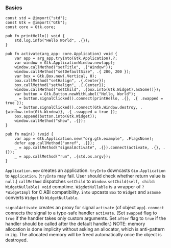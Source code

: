 ### Basics

```zig
const std = @import("std");
const Gtk = @import("Gtk");
const core = Gtk.core;

pub fn printHello() void {
    std.log.info("Hello World", .{});
}

pub fn activate(arg_app: core.Application) void {
    var app = arg_app.tryInto(Gtk.Application).?;
    var window = Gtk.ApplicationWindow.new(app);
    window.callMethod("setTitle", .{"Window"});
    window.callMethod("setDefaultSize", .{ 200, 200 });
    var box = Gtk.Box.new(.Vertical, 0);
    box.callMethod("setHalign", .{.Center});
    box.callMethod("setValign", .{.Center});
    window.callMethod("setChild", .{box.into(Gtk.Widget).asSome()});
    var button = Gtk.Button.newWithLabel("Hello, World");
    _ = button.signalClicked().connect(printHello, .{}, .{ .swapped = true });
    _ = button.signalClicked().connect(Gtk.Window.destroy, .{window.into(Gtk.Window)}, .{ .swapped = true });
    box.append(button.into(Gtk.Widget));
    window.callMethod("show", .{});
}

pub fn main() !void {
    var app = Gtk.Application.new("org.gtk.example", .FlagsNone);
    defer app.callMethod("unref", .{});
    _ = app.callMethod("signalActivate", .{}).connect(activate, .{}, .{});
    _ = app.callMethod("run", .{std.os.argv});
}
```

`Application.new` creates an application. `tryInto` downcasts `Gio.Application` to `Application`. (`tryInto` may fail. User should check whether return value is `null`.) `callMethod` dispatches `setChild` to `Window.setChild(self, child: WidgetNullable) void` comptime. `WigdetNullable` is a wrapper of `?*WidgetImpl` for C ABI compatibility. `into` upcasts `Box` to `Widget` and `asSome` converts `Widget` to `WidgetNullable`.

`signalActivate` creates an proxy for signal `activate` (of object `app`). `connect` connects the signal to a type-safe handler `activate`. (Set `swapped` flag to `true` if the handler takes only custom arguments. Set `after` flag to `true` if the handler should be called after the default handler.) NOTE: memory allocation is done implicity without asking an allocator, which is anti-pattern in zig. The allocated memory will be freed automatically once the object is destroyed.
